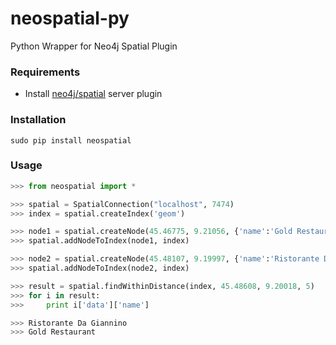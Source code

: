 neospatial-py
=============

Python Wrapper for Neo4j Spatial Plugin

### Requirements
* Install [neo4j/spatial](https://github.com/neo4j/spatial) server plugin

### Installation
```
sudo pip install neospatial
```

### Usage
```python
>>> from neospatial import *

>>> spatial = SpatialConnection("localhost", 7474)
>>> index = spatial.createIndex('geom')

>>> node1 = spatial.createNode(45.46775, 9.21056, {'name':'Gold Restaurant'})
>>> spatial.addNodeToIndex(node1, index)

>>> node2 = spatial.createNode(45.48107, 9.19997, {'name':'Ristorante Da Giannino'})
>>> spatial.addNodeToIndex(node2, index)

>>> result = spatial.findWithinDistance(index, 45.48608, 9.20018, 5)
>>> for i in result:
>>>     print i['data']['name']

>>> Ristorante Da Giannino
>>> Gold Restaurant
```
